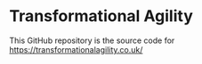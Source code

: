 # Transformational Agility

This GitHub repository is the source code for https://transformationalagility.co.uk/